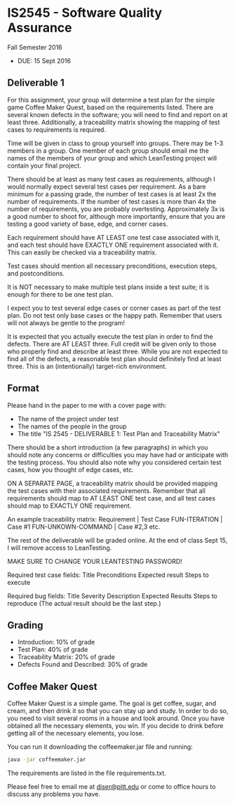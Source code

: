 # IS2545 - Software Quality Assurance
Fall Semester 2016

* DUE: 15 Sept 2016

## Deliverable 1

For this assignment, your group will determine a test plan for the simple game Coffee Maker Quest, based on the requirements listed.  There are several known defects in the software; you will need to find and report on at least three.  Additionally, a traceability matrix showing the mapping of test cases to requirements is required.

Time will be given in class to group yourself into groups. There may be 1-3 members in a group. One member of each group should email me the names of the members of your group and which LeanTesting project will contain your final project.

There should be at least as many test cases as requirements, although I would normally expect several test cases per requirement.  As a bare minimum for a passing grade, the number of test cases is at least 2x the number of requirements.  If the number of test cases is more than 4x the number of requirements, you are probably overtesting.  Approximately 3x is a good number to shoot for, although more importantly, ensure that you are testing a good variety of base, edge, and corner cases.

Each requirement should have AT LEAST one test case associated with it, and each test should have EXACTLY ONE requirement associated with it.  This can easily be checked via a traceability matrix.

Test cases should mention all necessary preconditions, execution steps, and postconditions.  

It is NOT necessary to make multiple test plans inside a test suite; it is enough for there to be one test plan.

I expect you to test several edge cases or corner cases as part of the test plan.  Do not test only base cases or the happy path.  Remember that users will not always be gentle to the program!

It is expected that you actually execute the test plan in order to find the defects.  There are AT LEAST three.  Full credit will be given only to those who properly find and describe at least three.  While you are not expected to find all of the defects, a reasonable test plan should definitely find at least three.  This is an (intentionally) target-rich environment.

## Format
Please hand in the paper to me with a cover page with:
* The name of the project under test
* The names of the people in the group
* The title "IS 2545 - DELIVERABLE 1: Test Plan and Traceability Matrix"

There should be a short introduction (a few paragraphs) in which you should note any concerns or difficulties you may have had or anticipate with the testing process.  You should also note why you considered certain test cases, how you thought of edge cases, etc.

ON A SEPARATE PAGE, a traceability matrix should be provided mapping the test cases with their associated requirements.  Remember that all requirements should map to AT LEAST ONE test case, and all test cases should map to EXACTLY ONE requirement.

An example traceability matrix:
	Requirement | Test Case
	FUN-ITERATION | Case #1
	FUN-UNKOWN-COMMAND | Case #2,3
	etc.

The rest of the deliverable will be graded online. At the end of class Sept 15, I will remove access to LeanTesting.

MAKE SURE TO CHANGE YOUR LEANTESTING PASSWORD!

Required test case fields:
	Title
	Preconditions
	Expected result
	Steps to execute
	
Required bug fields:
	Title
	Severity
	Description
	Expected Results
	Steps to reproduce (The actual result should be the last step.)

## Grading
* Introduction: 10% of grade
* Test Plan: 40% of grade
* Traceability Matrix: 20% of grade
* Defects Found and Described: 30% of grade

## Coffee Maker Quest
Coffee Maker Quest is a simple game.  The goal is get coffee, sugar, and cream, and then drink it so that you can stay up and study.  In order to do so, you need to visit several rooms in a house and look around.  Once you have obtained all the necessary elements, you win.  If you decide to drink before getting all of the necessary elements, you lose.

You can run it downloading the coffeemaker.jar file and running:
```bash
java -jar coffeemaker.jar
```

The requirements are listed in the file requirements.txt.

Please feel free to email me at diser@pitt.edu or come to office hours to discuss any problems you have. 
 
